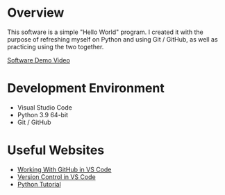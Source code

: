 # Overview

This software is a simple "Hello World" program. I created it with the purpose of refreshing myself on Python and using Git / GitHub, as well as practicing using the two together.

[Software Demo Video](http://youtube.link.goes.here)

# Development Environment

* Visual Studio Code
* Python 3.9 64-bit
* Git / GitHub

# Useful Websites

* [Working With GitHub in VS Code](https://code.visualstudio.com/docs/editor/github)
* [Version Control in VS Code](https://code.visualstudio.com/docs/editor/versioncontrol)
* [Python Tutorial](https://www.w3schools.com/python/default.asp)
